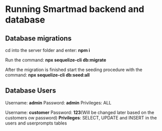 # Running Smartmad backend and database

## Database migrations

cd into the server folder and enter: **npm i**

Run the command: **npx sequelize-cli db:migrate**

After the migration is finished start the seeding procedure with the command: **npx sequelize-cli db:seed:all**


## Database Users

Username: **admin** Password: **admin** Privileges: ALL

Username: **customer** Password: **123**(Will be changed later based on the customers ow password) **Privileges**: SELECT, UPDATE and INSERT in the users and userprompts tables